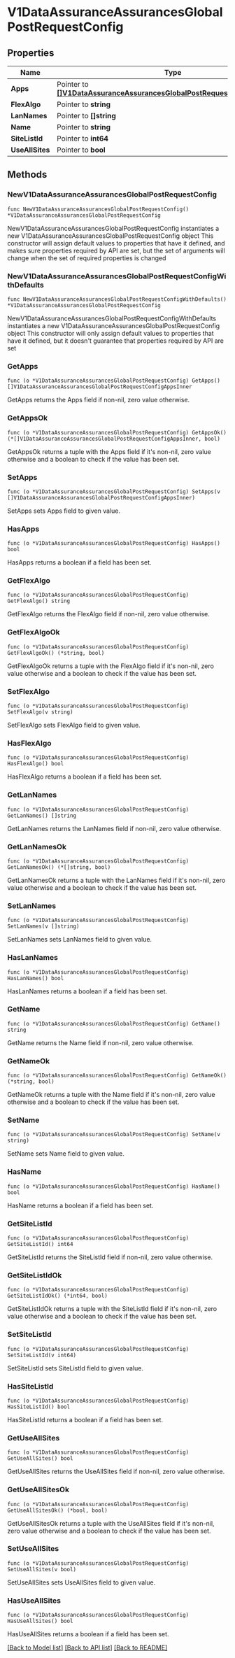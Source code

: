 # V1DataAssuranceAssurancesGlobalPostRequestConfig

## Properties

Name | Type | Description | Notes
------------ | ------------- | ------------- | -------------
**Apps** | Pointer to [**[]V1DataAssuranceAssurancesGlobalPostRequestConfigAppsInner**](V1DataAssuranceAssurancesGlobalPostRequestConfigAppsInner.md) |  | [optional] 
**FlexAlgo** | Pointer to **string** |  | [optional] 
**LanNames** | Pointer to **[]string** |  | [optional] 
**Name** | Pointer to **string** |  | [optional] 
**SiteListId** | Pointer to **int64** |  | [optional] 
**UseAllSites** | Pointer to **bool** |  | [optional] 

## Methods

### NewV1DataAssuranceAssurancesGlobalPostRequestConfig

`func NewV1DataAssuranceAssurancesGlobalPostRequestConfig() *V1DataAssuranceAssurancesGlobalPostRequestConfig`

NewV1DataAssuranceAssurancesGlobalPostRequestConfig instantiates a new V1DataAssuranceAssurancesGlobalPostRequestConfig object
This constructor will assign default values to properties that have it defined,
and makes sure properties required by API are set, but the set of arguments
will change when the set of required properties is changed

### NewV1DataAssuranceAssurancesGlobalPostRequestConfigWithDefaults

`func NewV1DataAssuranceAssurancesGlobalPostRequestConfigWithDefaults() *V1DataAssuranceAssurancesGlobalPostRequestConfig`

NewV1DataAssuranceAssurancesGlobalPostRequestConfigWithDefaults instantiates a new V1DataAssuranceAssurancesGlobalPostRequestConfig object
This constructor will only assign default values to properties that have it defined,
but it doesn't guarantee that properties required by API are set

### GetApps

`func (o *V1DataAssuranceAssurancesGlobalPostRequestConfig) GetApps() []V1DataAssuranceAssurancesGlobalPostRequestConfigAppsInner`

GetApps returns the Apps field if non-nil, zero value otherwise.

### GetAppsOk

`func (o *V1DataAssuranceAssurancesGlobalPostRequestConfig) GetAppsOk() (*[]V1DataAssuranceAssurancesGlobalPostRequestConfigAppsInner, bool)`

GetAppsOk returns a tuple with the Apps field if it's non-nil, zero value otherwise
and a boolean to check if the value has been set.

### SetApps

`func (o *V1DataAssuranceAssurancesGlobalPostRequestConfig) SetApps(v []V1DataAssuranceAssurancesGlobalPostRequestConfigAppsInner)`

SetApps sets Apps field to given value.

### HasApps

`func (o *V1DataAssuranceAssurancesGlobalPostRequestConfig) HasApps() bool`

HasApps returns a boolean if a field has been set.

### GetFlexAlgo

`func (o *V1DataAssuranceAssurancesGlobalPostRequestConfig) GetFlexAlgo() string`

GetFlexAlgo returns the FlexAlgo field if non-nil, zero value otherwise.

### GetFlexAlgoOk

`func (o *V1DataAssuranceAssurancesGlobalPostRequestConfig) GetFlexAlgoOk() (*string, bool)`

GetFlexAlgoOk returns a tuple with the FlexAlgo field if it's non-nil, zero value otherwise
and a boolean to check if the value has been set.

### SetFlexAlgo

`func (o *V1DataAssuranceAssurancesGlobalPostRequestConfig) SetFlexAlgo(v string)`

SetFlexAlgo sets FlexAlgo field to given value.

### HasFlexAlgo

`func (o *V1DataAssuranceAssurancesGlobalPostRequestConfig) HasFlexAlgo() bool`

HasFlexAlgo returns a boolean if a field has been set.

### GetLanNames

`func (o *V1DataAssuranceAssurancesGlobalPostRequestConfig) GetLanNames() []string`

GetLanNames returns the LanNames field if non-nil, zero value otherwise.

### GetLanNamesOk

`func (o *V1DataAssuranceAssurancesGlobalPostRequestConfig) GetLanNamesOk() (*[]string, bool)`

GetLanNamesOk returns a tuple with the LanNames field if it's non-nil, zero value otherwise
and a boolean to check if the value has been set.

### SetLanNames

`func (o *V1DataAssuranceAssurancesGlobalPostRequestConfig) SetLanNames(v []string)`

SetLanNames sets LanNames field to given value.

### HasLanNames

`func (o *V1DataAssuranceAssurancesGlobalPostRequestConfig) HasLanNames() bool`

HasLanNames returns a boolean if a field has been set.

### GetName

`func (o *V1DataAssuranceAssurancesGlobalPostRequestConfig) GetName() string`

GetName returns the Name field if non-nil, zero value otherwise.

### GetNameOk

`func (o *V1DataAssuranceAssurancesGlobalPostRequestConfig) GetNameOk() (*string, bool)`

GetNameOk returns a tuple with the Name field if it's non-nil, zero value otherwise
and a boolean to check if the value has been set.

### SetName

`func (o *V1DataAssuranceAssurancesGlobalPostRequestConfig) SetName(v string)`

SetName sets Name field to given value.

### HasName

`func (o *V1DataAssuranceAssurancesGlobalPostRequestConfig) HasName() bool`

HasName returns a boolean if a field has been set.

### GetSiteListId

`func (o *V1DataAssuranceAssurancesGlobalPostRequestConfig) GetSiteListId() int64`

GetSiteListId returns the SiteListId field if non-nil, zero value otherwise.

### GetSiteListIdOk

`func (o *V1DataAssuranceAssurancesGlobalPostRequestConfig) GetSiteListIdOk() (*int64, bool)`

GetSiteListIdOk returns a tuple with the SiteListId field if it's non-nil, zero value otherwise
and a boolean to check if the value has been set.

### SetSiteListId

`func (o *V1DataAssuranceAssurancesGlobalPostRequestConfig) SetSiteListId(v int64)`

SetSiteListId sets SiteListId field to given value.

### HasSiteListId

`func (o *V1DataAssuranceAssurancesGlobalPostRequestConfig) HasSiteListId() bool`

HasSiteListId returns a boolean if a field has been set.

### GetUseAllSites

`func (o *V1DataAssuranceAssurancesGlobalPostRequestConfig) GetUseAllSites() bool`

GetUseAllSites returns the UseAllSites field if non-nil, zero value otherwise.

### GetUseAllSitesOk

`func (o *V1DataAssuranceAssurancesGlobalPostRequestConfig) GetUseAllSitesOk() (*bool, bool)`

GetUseAllSitesOk returns a tuple with the UseAllSites field if it's non-nil, zero value otherwise
and a boolean to check if the value has been set.

### SetUseAllSites

`func (o *V1DataAssuranceAssurancesGlobalPostRequestConfig) SetUseAllSites(v bool)`

SetUseAllSites sets UseAllSites field to given value.

### HasUseAllSites

`func (o *V1DataAssuranceAssurancesGlobalPostRequestConfig) HasUseAllSites() bool`

HasUseAllSites returns a boolean if a field has been set.


[[Back to Model list]](../README.md#documentation-for-models) [[Back to API list]](../README.md#documentation-for-api-endpoints) [[Back to README]](../README.md)


